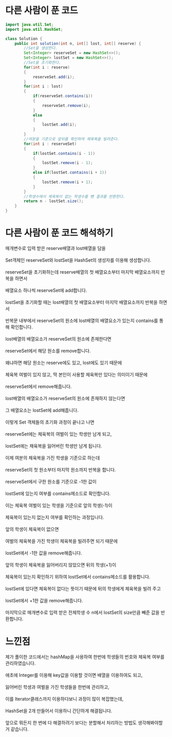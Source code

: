 # 다른 사람이 푼 코드
```java
import java.util.Set;
import java.util.HashSet;

class Solution {
    public int solution(int n, int[] lost, int[] reserve) {
        //Set을 생성한다.
        Set<Integer> reserveSet = new HashSet<>();
        Set<Integer> lostSet = new HashSet<>();
        //Set을 초기화한다.
        for(int i : reserve)
        {
            reserveSet.add(i);
        }
        for(int i : lost)
        {
            if(reserveSet.contains(i))
            {
                reserveSet.remove(i);
            }
            else
            {
                lostSet.add(i);
            }
        }
        //여분을 기준으로 앞뒤를 확인하여 체육복을 빌려준다.
        for(int i : reserveSet)
        {
            if(lostSet.contains(i - 1))
            {
                lostSet.remove(i - 1);
            }
            else if(lostSet.contains(i + 1))
            {
                lostSet.remove(i + 1);
            }
        }
        //학생수에서 체육복이 없는 학생수를 뺀 결과를 반환한다.
        return n - lostSet.size();
    }
}
```

# 다른 사람이 푼 코드 해석하기

매개변수로 입력 받은 reserve배열과 lost배열을 담을<br><br>
Set객체인 reserveSet와 lostSet을 HashSet의 생성자를 이용해 생성합니다.<br><br>
reserveSet을 초기화하는데 reserve배열의 첫 배열요소부터 마지막 배열요소까지 반복을 하면서<br><br>
배열요소 하나씩 reserveSet에 add합니다.<br><br>
lostSet을 초기화할 때는 lost배열의 첫 배열요소부터 마지막 배열요소까지 반복을 하면서<br><br>
반복문 내부에서 reserveSet의 원소에 lost배열의 배열요소가 있는지 contains를 통해 확인합니다.<br><br>
lost배열의 배열요소가 reserveSet의 원소에 존재한다면<br><br>
reserveSet에서 해당 원소를 remove합니다.<br><br>
왜냐하면 해당 원소는 reserve에도 있고, lost에도 있기 때문에<br><br>
체육복 여벌이 있지 않고, 딱 본인이 사용할 체육복만 있다는 의미이기 때문에<br><br>
reserveSet에서 remove해줍니다.<br><br>
lost배열의 배열요소가 reserveSet의 원소에 존재하지 않는다면<br><br>
그 배열요소는 lostSet에 add해줍니다.<br><br>
이렇게 Set 객체들의 초기화 과정이 끝나고 나면<br><br>
reserveSet에는 체육복의 여벌이 있는 학생만 남게 되고,<br><br>
lostSet에는 채육복을 잃어버린 학생만 남게 됩니다.<br><br>
이제 여분의 체육복을 가진 학생을 기준으로 하는데<br><br>
reserveSet의 첫 원소부터 마지막 원소까지 반복을 합니다.<br><br>
reserveSet에서 구한 원소를 기준으로 -1한 값이<br><br>
lostSet에 있는지 여부를 contains메소드로 확인합니다.<br><br>
이는 체육복 여벌이 있는 학생을 기준으로 앞의 학생(-1)이<br><br>
체육복이 있는지 없는지 여부를 확인하는 과정입니다.<br><br>
앞의 학생이 체육복이 없으면<br><br>
여벌의 체육복을 가진 학생이 체육복을 빌려주면 되기 때문에<br><br>
lostSet에서 -1한 값을 remove해줍니다.<br><br>
앞의 학생이 체육복을 잃어버리지 않았으면 뒤의 학생(+1)이<br><br>
체육복이 있는지 확인하기 위하여 lostSet에서 contains메소드를 활용합니다.<br><br>
lostSet에 있다면 체육복이 없다는 뜻이기 때문에 뒤의 학생에게 체육복을 빌려 주고<br><br>
lostSet에서 +1한 값을 remove해줍니다.<br><br>
마지막으로 매개변수로 입력 받은 전체학생 수 n에서 lostSet의 size만큼 빼준 값을 반환합니다.

# 느낀점

제가 풀이한 코드에서는 hashMap을 사용하여 한번에 학생들의 번호와 체육복 여부를 관리하였습니다.<br><br>
애초에 Integer를 이용해 key값을 이용할 것이면 배열을 이용하여도 되고,<br><br>
잃어버린 학생과 여벌을 가진 학생들을 한번에 관리하고,<br><br>
이를 Iterator클래스까지 이용하다보니 과정이 많이 복잡했는데,<br><br>
HashSet을 2개 만들어서 이용하니 간단하게 해결됩니다.<br><br>
앞으로 뭐든지 한 번에 다 해결하려기 보다는 분할해서 처리하는 방법도 생각해봐야할 거 같습니다.
